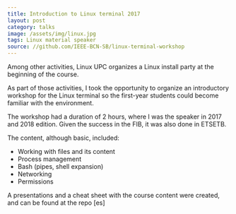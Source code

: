 ```yaml
---
title: Introduction to Linux terminal 2017
layout: post
category: talks
image: /assets/img/linux.jpg
tags: Linux material speaker
source: //github.com/IEEE-BCN-SB/linux-terminal-workshop
---
```

Among other activities, Linux UPC organizes a Linux install party at the beginning of the course.

As part of those activities, I took the opportunity to organize an introductory workshop for the Linux terminal so the first-year students could become familiar with the environment.

The workshop had a duration of 2 hours, where I was the speaker in 2017 and 2018 edition. Given the success in the FIB, it was also done in ETSETB.

The content, although basic, included:
- Working with files and its content
- Process management
- Bash (pipes, shell expansion)
- Networking
- Permissions

A presentations and a cheat sheet with the course content were created, and can be found at the repo [es]
